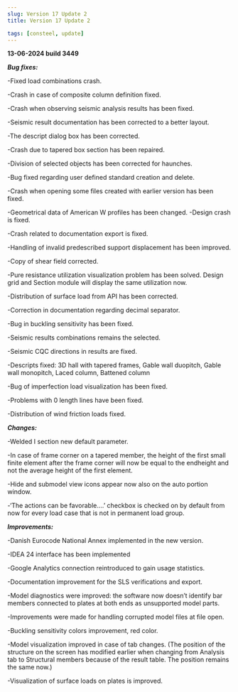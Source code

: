 ```yaml
---
slug: Version 17 Update 2 
title: Version 17 Update 2

tags: [consteel, update]
---
```


**13-06-2024 	build 3449**



_**Bug fixes:**_

-Fixed load combinations crash.

-Crash in case of composite column definition fixed.

-Crash when observing seismic analysis results has been fixed. 

-Seismic result documentation has been corrected to a better layout. 

-The descript dialog box has been corrected. 

-Crash due to tapered box section has been repaired. 

-Division of selected objects has been corrected for haunches.

-Bug fixed regarding user defined standard creation and delete. 

-Crash when opening some files created with earlier version has been fixed.  

-Geometrical data of American W profiles has been changed. 
-Design crash is fixed. 

-Crash related to documentation export is fixed. 

-Handling of invalid predescribed support displacement has been improved. 

-Copy of shear field corrected. 

-Pure resistance utilization visualization problem has been solved. Design grid and Section module will display the same utilization now. 

-Distribution of surface load from API has been corrected.

-Correction in documentation regarding decimal separator. 

-Bug in buckling sensitivity has been fixed. 

-Seismic results combinations remains the selected. 

-Seismic CQC directions in results are fixed. 

-Descripts fixed: 3D hall with tapered frames, Gable wall duopitch, Gable wall monopitch, Laced column, Battened column

-Bug of imperfection load visualization has been fixed. 

-Problems with 0 length lines have been fixed. 

-Distribution of wind friction loads fixed.

_**Changes:**_

-Welded I section new default parameter. 

-In case of frame corner on a tapered member, the height of the first small finite element after the frame corner will now be equal to the endheight and not the average height of the first element. 

-Hide and submodel view icons appear now also on the auto portion window. 

-‘The actions can be favorable….’ checkbox is checked on by default from now for every load case that is not in permanent load group. 

_**Improvements:**_

-Danish Eurocode National Annex implemented in the new version. 

-IDEA 24 interface has been implemented

-Google Analytics connection reintroduced to gain usage statistics. 

-Documentation improvement for the SLS verifications and export. 

-Model diagnostics were improved: the software now doesn’t identify bar members connected to plates at both ends as unsupported model parts. 

-Improvements were made for handling corrupted model files at file open. 

-Buckling sensitivity colors improvement, red color.

-Model visualization improved in case of tab changes. (The position of the structure on the screen has modified earlier when changing from Analysis tab to Structural members because of the result table. The position remains the same now.) 

 -Visualization of surface loads on plates is improved.
